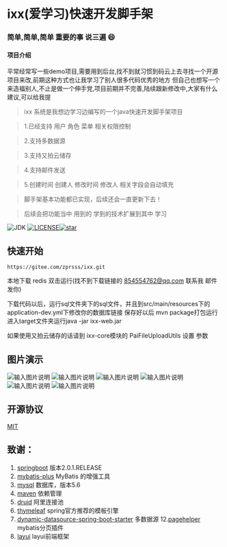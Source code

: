 # ixx(爱学习)快速开发脚手架

### 简单,简单,简单 重要的事 说三遍 :smile: 


#### 项目介绍
平常经常写一些demo项目,需要用到后台,找不到就习惯到码云上去寻找一个开源项目来改,前期这种方式也让我学习了别人很多代码优秀的地方
但自己也想写一个来造福别人,不止是做一个伸手党,项目前期并不完善,陆续跟新修改中,大家有什么建议,可以给我提

>ixx 系统是我想边学习边编写的一个java快速开发脚手架项目

> 1.已经支持 用户 角色 菜单 相关权限控制

> 2.支持多数据源

> 3.支持又拍云储存

> 4.支持邮件发送

> 5.创建时间 创建人 修改时间 修改人 相关字段会自动填充

> 脚手架基本功能都已实现，后续还会一直更新下去！   

> 后续会把功能当中 用到的 学到的技术扩展到其中 学习    

![JDK](https://img.shields.io/badge/jdk-1.8-green.svg?style=flat-square) [![LICENSE](https://img.shields.io/github/license/gujiniCY/mayday.svg?style=flat-square)](https://gitee.com/zprsss/ixx)[![star](https://gitee.com/zprsss/ixx/badge/star.svg?theme=white)](https://gitee.com/zprsss/ixx) 

## 快速开始
`https://gitee.com/zprsss/ixx.git`

本地下载 redis 双击运行(找不到下载链接的 854554762@qq.com 联系我 邮件发你)

下载代码以后，运行sql文件夹下的sql文件，并且到src/main/resources下的application-dev.yml下修改你的数据库链接
保存好以后 mvn package打包运行 进入target文件夹运行java -jar ixx-web.jar

如果使用又拍云储存的话请到 ixx-core模块的 PaiFileUploadUtils 设置 参数
 
## 图片演示
![输入图片说明](https://images.gitee.com/uploads/images/2019/0123/143841_26e304d5_1289853.png "QQ截图20190123095856.png")
![输入图片说明](https://images.gitee.com/uploads/images/2019/0123/143852_34f8513c_1289853.png "QQ截图20190123095804.png")
![输入图片说明](https://images.gitee.com/uploads/images/2019/0123/143859_96514b6b_1289853.png "QQ截图20190123100754.png")
![输入图片说明](https://images.gitee.com/uploads/images/2019/0123/143908_38afabf0_1289853.png "QQ截图20190123100855.png")
![输入图片说明](https://images.gitee.com/uploads/images/2019/0123/143913_643c778a_1289853.png "QQ截图20190123100909.png")
![输入图片说明](https://images.gitee.com/uploads/images/2019/0123/143918_3ed0fd8b_1289853.png "QQ截图20190123100924.png")

## 开源协议
[MIT](https://gitee.com/song_haozhi/mayday/blob/master/LICENSE)
## 致谢：
 1. [springboot](http://spring.io/projects/spring-boot) 版本2.0.1.RELEASE
 2. [mybatis-plus](https://github.com/baomidou/mybatis-plus/) MyBatis 的增强工具
 3. [mysql](https://www.mysql.com/) 数据库，版本5.6
 4. [maven](http://maven.apache.org/)  依赖管理
 5. [druid](https://github.com/alibaba/druid/) 阿里连接池
 6. [thymeleaf](https://www.thymeleaf.org/) spring官方推荐的模板引擎
 7. [dynamic-datasource-spring-boot-starter](https://github.com/baomidou/dynamic-datasource-spring-boot-starter) 多数据源
 12.[pagehelper](https://pagehelper.github.io/) mybatis分页插件
 14. [layui](https://gitee.com/sentsin/layui)  layui前端框架



